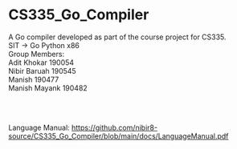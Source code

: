 # CS335_Go_Compiler
A Go compiler developed as part of the course project for CS335. </br>
SIT -> Go Python x86 </br>
Group Members:</br>
Adit Khokar 190054</br>
Nibir Baruah 190545</br>
Manish 190477</br>
Manish Mayank 190482</br>

<br>
<br>

Language Manual: https://github.com/nibir8-source/CS335_Go_Compiler/blob/main/docs/LanguageManual.pdf
